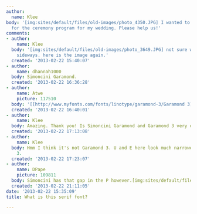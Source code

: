 ```yaml
---
author:
  name: Klee
body: '[img:sites/default/files/old-images/photo_4350.JPG] I wanted to use this font
  for the ceremony program for my wedding. Please help us!'
comments:
- author:
    name: Klee
  body: '[img:sites/default/files/old-images/photo_3649.JPG] not sure why it''s shown
    sideways. here is the image again.'
  created: '2013-02-22 15:40:07'
- author:
    name: dhannah1000
  body: Simoncini Garamond.
  created: '2013-02-22 16:36:28'
- author:
    name: Atwe
    picture: 117510
  body: '[[http://www.myfonts.com/fonts/linotype/garamond-3/Garamond 3]]?'
  created: '2013-02-22 16:40:01'
- author:
    name: Klee
  body: Amazing. Thank you! Is Simoncini Garamond and Garamond 3 very different?
  created: '2013-02-22 17:13:08'
- author:
    name: Klee
  body: Hmm I think it's not Garamond 3. U and E here look much narrower than Garamond
    3.
  created: '2013-02-22 17:23:07'
- author:
    name: DPape
    picture: 109811
  body: Simoncini has that gap in the P however.[img:sites/default/files/old-images/p1_3646.jpg]
  created: '2013-02-22 21:11:05'
date: '2013-02-22 15:35:09'
title: What is this serif font?

---
```

